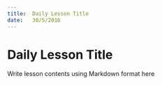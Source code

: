 ```yaml
---
title:  Daily Lesson Title
date:   30/5/2016
---
```


# Daily Lesson Title

Write lesson contents using Markdown format here